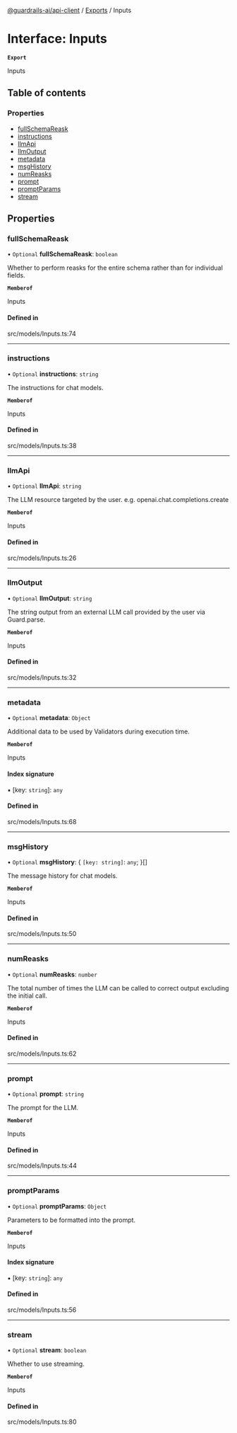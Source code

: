 [@guardrails-ai/api-client](../README.md) / [Exports](../modules.md) / Inputs

# Interface: Inputs

**`Export`**

Inputs

## Table of contents

### Properties

- [fullSchemaReask](Inputs.md#fullschemareask)
- [instructions](Inputs.md#instructions)
- [llmApi](Inputs.md#llmapi)
- [llmOutput](Inputs.md#llmoutput)
- [metadata](Inputs.md#metadata)
- [msgHistory](Inputs.md#msghistory)
- [numReasks](Inputs.md#numreasks)
- [prompt](Inputs.md#prompt)
- [promptParams](Inputs.md#promptparams)
- [stream](Inputs.md#stream)

## Properties

### fullSchemaReask

• `Optional` **fullSchemaReask**: `boolean`

Whether to perform reasks for the entire schema rather than for individual fields.

**`Memberof`**

Inputs

#### Defined in

src/models/Inputs.ts:74

___

### instructions

• `Optional` **instructions**: `string`

The instructions for chat models.

**`Memberof`**

Inputs

#### Defined in

src/models/Inputs.ts:38

___

### llmApi

• `Optional` **llmApi**: `string`

The LLM resource targeted by the user. e.g. openai.chat.completions.create

**`Memberof`**

Inputs

#### Defined in

src/models/Inputs.ts:26

___

### llmOutput

• `Optional` **llmOutput**: `string`

The string output from an external LLM call provided by the user via Guard.parse.

**`Memberof`**

Inputs

#### Defined in

src/models/Inputs.ts:32

___

### metadata

• `Optional` **metadata**: `Object`

Additional data to be used by Validators during execution time.

**`Memberof`**

Inputs

#### Index signature

▪ [key: `string`]: `any`

#### Defined in

src/models/Inputs.ts:68

___

### msgHistory

• `Optional` **msgHistory**: \{ `[key: string]`: `any`;  }[]

The message history for chat models.

**`Memberof`**

Inputs

#### Defined in

src/models/Inputs.ts:50

___

### numReasks

• `Optional` **numReasks**: `number`

The total number of times the LLM can be called to correct output excluding the initial call.

**`Memberof`**

Inputs

#### Defined in

src/models/Inputs.ts:62

___

### prompt

• `Optional` **prompt**: `string`

The prompt for the LLM.

**`Memberof`**

Inputs

#### Defined in

src/models/Inputs.ts:44

___

### promptParams

• `Optional` **promptParams**: `Object`

Parameters to be formatted into the prompt.

**`Memberof`**

Inputs

#### Index signature

▪ [key: `string`]: `any`

#### Defined in

src/models/Inputs.ts:56

___

### stream

• `Optional` **stream**: `boolean`

Whether to use streaming.

**`Memberof`**

Inputs

#### Defined in

src/models/Inputs.ts:80
